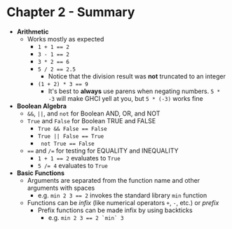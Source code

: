 # Chapter 2 - Summary

* **Arithmetic**
    * Works mostly as expected
        * `1 + 1 == 2`
        * `3 - 1 == 2`
        * `3 * 2 == 6`
        * `5 / 2 == 2.5`
            * Notice that the division result was **not** truncated to an integer
        * `(1 + 2) * 3 == 9`
            * It's best to **always** use parens when negating numbers. `5 * -3` will make GHCI yell at you, but `5 * (-3)` works fine
* **Boolean Algebra**
    * `&&`, `||`, and `not` for Boolean AND, OR, and NOT
    * `True` and `False` for Boolean TRUE and FALSE
        * `True && False == False`
        * `True || False == True`
        * ` not True == False`
    * `==` and `/=` for testing for EQUALITY and INEQUALITY
        * `1 + 1 == 2` evaluates to `True`
        * `5 /= 4` evaluates to `True`
* **Basic Functions**
    * Arguments are separated from the function name and other arguments with spaces
        * e.g. `min 2 3 == 2` invokes the standard library `min` function
    * Functions can be *infix* (like numerical operators `+`, `-`, etc.) or *prefix*
        * Prefix functions can be made infix by using backticks
            * e.g. ``min 2 3 == 2 `min` 3``
        
